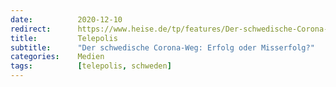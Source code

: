 ```yaml
---
date:          2020-12-10
redirect:      https://www.heise.de/tp/features/Der-schwedische-Corona-Weg-Erfolg-oder-Misserfolg-4984494.html
title:         Telepolis
subtitle:      "Der schwedische Corona-Weg: Erfolg oder Misserfolg?"
categories:    Medien
tags:          [telepolis, schweden]
---
```

